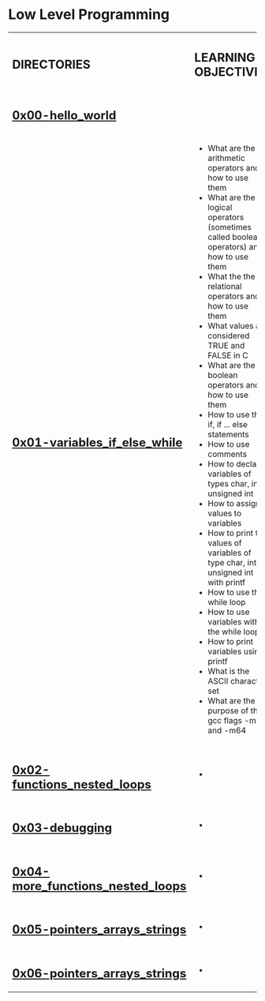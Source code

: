 <h1>Low Level Programming </h1>
<table>
    <tr>
        <td><strong><h2>DIRECTORIES</h2></strong></td>
        <td><strong><h2>LEARNING OBJECTIVES</h2></strong></td>
    </tr>
    <tr>
        <td><h2><a href="https://github.com/LivingDemonness28/alx-low_level_programming/tree/master/0x00-hello_world" target="_blanket">0x00-hello_world</a></h2></td>
        <td></td>
    </tr>
    <tr>
        <td><h2><a href="https://github.com/LivingDemonness28/alx-low_level_programming/tree/master/0x01-variables_if_else_while" target="_blanket">0x01-variables_if_else_while</a></h2></td>
        <td>
            <ul>
                <li>What are the arithmetic operators and how to use them</li>
                <li>What are the logical operators (sometimes called boolean operators) and how to use them</li>
                <li>What the the relational operators and how to use them</li>
                <li>What values are considered TRUE and FALSE in C</li>
                <li>What are the boolean operators and how to use them</li>
                <li>How to use the if, if ... else statements</li>
                <li>How to use comments</li>
                <li>How to declare variables of types char, int, unsigned int</li>
                <li>How to assign values to variables</li>
                <li>How to print the values of variables of type char, int, unsigned int with printf</li>
                <li>How to use the while loop</li>
                <li>How to use variables with the while loop</li>
                <li>How to print variables using printf</li>
                <li>What is the ASCII character set</li>
                <li>What are the purpose of the gcc flags -m32 and -m64</li>
            </ul>
        </td>
    </tr>
    <tr>
        <td><h2><a href="https://github.com/LivingDemonness28/alx-low_level_programming/tree/master/0x02-functions_nested_loops" target="_blanket">0x02-functions_nested_loops</a></h2></td>
        <td>
            <ul>
                <li></li>
            </ul>
        </td>
    </tr>
    <tr>
        <td><h2><a href="https://github.com/LivingDemonness28/alx-low_level_programming/tree/master/0x03-debugging" target="_blanket">0x03-debugging</a></h2></td>
        <td>
            <ul>
                <li></li>
            </ul>
        </td>
    </tr>
    <tr>
        <td><h2><a href="https://github.com/LivingDemonness28/alx-low_level_programming/tree/master/0x04-more_functions_nested_loops" target="_blanket">0x04-more_functions_nested_loops</a></h2></td>
        <td>
            <ul>
                <li></li>
            </ul>
        </td>
    </tr>
    <tr>
        <td><h2><a href="https://github.com/LivingDemonness28/alx-low_level_programming/tree/master/0x05-pointers_arrays_strings" target="_blanket">0x05-pointers_arrays_strings</a></h2></td>
        <td>
            <ul>
                <li></li>
            </ul>
        </td>
    </tr>
    <tr>
        <td><h2><a href="https://github.com/LivingDemonness28/alx-low_level_programming/tree/master/0x06-pointers_arrays_strings" target="_blanket">0x06-pointers_arrays_strings</a></h2></td>
        <td>
            <ul>
                <li></li>
            </ul>
        </td>
    </tr>
</table>